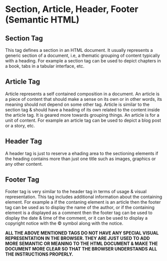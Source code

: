# Section, Article, Header, Footer (Semantic HTML)

## Section Tag

This tag defines a section in an HTML document. It usually represents a generic section of a document, i.e, a thematic grouping of content typically with a heading.
For example a section tag can be used to depict chapters in a book, tabs in a tabular interface, etc.

## Article Tag

Article represents a self contained composition in a document. An article is a piece of content that should make a sense on its own or in other words, its meaning should not depend on some other tag.
Article is similar to the section tag & should have a heading of its own related to the content inside the article tag. It is geared more towards grouping things. An article is for a unit of content.
For example an article tag can be used to depict a blog post or a story, etc.

## Header Tag

A header tag is just to reserve a ehading area to the sectioning elements if the heading contains more than just one title such as images, graphics or any other content.

## Footer Tag

Footer tag is very similar to the header tag in terms of usage & visual representation. This tag includes additional information about the containing element.
For example a if the contaning element is an article then the footer tag can be used as to display the name of the author, or if the containing element is a displayed as a comment then the footer tag can be used to display the date & time of the comment, or it can be used to display a copyright notice with the © symbol along with the notice.

<b>ALL THE ABOVE MENTIONED TAGS DO NOT HAVE ANY SPECIAL VISUAL REPRESENTATION IN THE BROWSER. THEY ARE JUST USED TO ADD MORE SEMANTIC OR MEANING TO THE HTML DOCUMENT & MAKE THE DOCUMENT MORE CLEAR SO THAT THE BROWSER UNDERSTANDS ALL THE INSTRUCTIONS PROPERLY.</b>
